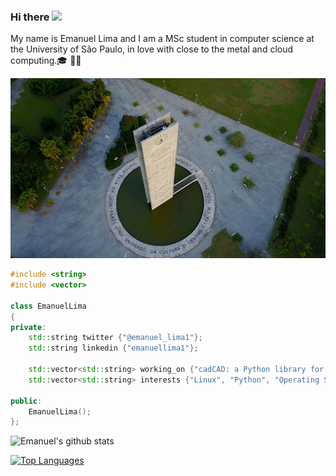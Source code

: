 ### Hi there <img src="https://raw.githubusercontent.com/MartinHeinz/MartinHeinz/master/wave.gif" width="30px">

My name is Emanuel Lima and I am a MSc student in computer science at the University of São Paulo, in love with close to the metal and cloud computing.🎓 👨‍💻

![I am a student at the University of São Paulo](https://raw.githubusercontent.com/emanuellima1/emanuellima1/master/usp.jpg)

```cpp
#include <string>
#include <vector>

class EmanuelLima
{
private:
    std::string twitter {"@emanuel_lima1"};
    std::string linkedin {"emanuellima1"};

    std::vector<std::string> working_on {"cadCAD: a Python library for complex system simulations", "Non-volatile memory architectures"};
    std::vector<std::string> interests {"Linux", "Python", "Operating Systems", "Assembly", "C++", "Rust", "HPC", "Compilers", "LLVM", "Computer Architecture", "Analytic Philosophy"};

public:
    EmanuelLima();
};
```

![Emanuel's github stats](https://github-readme-stats.vercel.app/api?username=emanuellima1&show_icons=true)

[![Top Languages](https://github-readme-stats.vercel.app/api/top-langs/?username=emanuellima1&layout=compact&hide=javascript,html,css)](https://github.com/anuraghazra/github-readme-stats)
